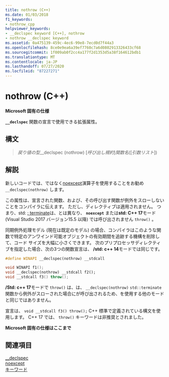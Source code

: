 ```yaml
---
title: nothrow (C++)
ms.date: 01/03/2018
f1_keywords:
- nothrow_cpp
helpviewer_keywords:
- __declspec keyword [C++], nothrow
- nothrow __declspec keyword
ms.assetid: 0a475139-459c-4ec6-99e8-7ecd0d7f44a3
ms.openlocfilehash: 8ce0e9ea6a39ef7760c7a6d0802913326433cf68
ms.sourcegitcommit: 1f009ab0f2cc4a177f2d1353d5a38f164612bdb1
ms.translationtype: MT
ms.contentlocale: ja-JP
ms.lasthandoff: 07/27/2020
ms.locfileid: "87227271"
---
```

# <a name="nothrow-c"></a>nothrow (C++)

**Microsoft 固有の仕様**

**`__declspec`** 関数の宣言で使用できる拡張属性。

## <a name="syntax"></a>構文

> *戻り値の型*__declspec (nothrow) [*呼び出し規約*]*関数名*([*引数リスト*])

## <a name="remarks"></a>解説

新しいコードでは、ではなく[noexcept](noexcept-cpp.md)演算子を使用することをお勧め `__declspec(nothrow)` します。

この属性は、宣言された関数、および、その呼び出す関数が例外をスローしないことをコンパイラに伝えます。 ただし、ディレクティブは適用されません。 つまり、std: [: terminate](../standard-library/exception-functions.md#terminate)は、とは異なり、 **`noexcept`** または**std: C++ 17**モード (Visual Studio 2017 バージョン15.5 以降) では呼び出されません `throw()` 。

同期例外処理モデル (現在は既定のモデル) の場合、コンパイラはこのような関数で特定のアンワインド可能オブジェクトの有効期間を追跡する機構を削除して、コード サイズを大幅に小さくできます。 次のプリプロセッサディレクティブを指定した場合、次の3つの関数宣言は、 **/std: c++ 14**モードでは同じです。

```cpp
#define WINAPI __declspec(nothrow) __stdcall

void WINAPI f1();
void __declspec(nothrow) __stdcall f2();
void __stdcall f3() throw();
```

**/Std: c++ 17**モードで `throw()` は、は、 `__declspec(nothrow)` `std::terminate` 関数から例外がスローされた場合にが呼び出されるため、を使用する他のモードと同じではありません。

宣言は、 `void __stdcall f3() throw();` C++ 標準で定義されている構文を使用します。 C++ 17 では、 `throw()` キーワードは非推奨とされました。

**Microsoft 固有の仕様はここまで**

## <a name="see-also"></a>関連項目

[__declspec](../cpp/declspec.md)<br/>
[noexcept](noexcept-cpp.md)<br/>
[キーワード](../cpp/keywords-cpp.md)
